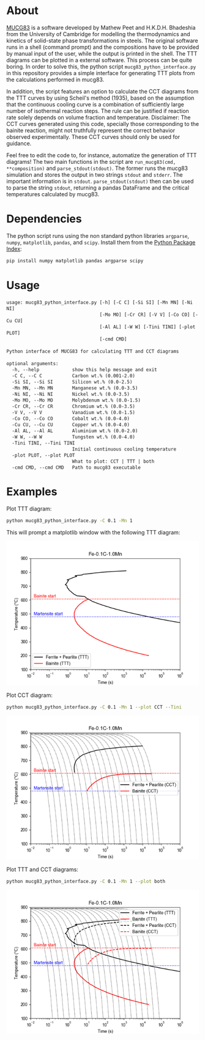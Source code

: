 # About

[MUCG83](https://www.phase-trans.msm.cam.ac.uk/map/steel/programs/mucg83.html) is a software developed by Mathew Peet and H.K.D.H. Bhadeshia from the University of Cambridge for modelling the thermodynamics and kinetics of solid-state phase transformations in steels. The original software runs in a shell (command prompt) and the compositions have to be provided by manual input of the user, while the output is printed in the shell. The TTT diagrams can be plotted in a external software. This process can be quite boring. In order to solve this, the python script `mucg83_python_interface.py` in this repository provides a simple interface for generating TTT plots from the calculations performed in mucg83.

In addition, the script features an option to calculate the CCT diagrams from the TTT curves by using Scheil's method (1935), based on the assumption that the continuous cooling curve is a combination of sufficiently large number of isothermal reaction steps. The rule can be justified if reaction rate solely depends on volume fraction and
temperature. Disclaimer: The CCT curves generated using this code, specially those corresponding to the bainite reaction, might not truthfully represent the correct behavior observed experimentally. These CCT curves should only be used for guidance.

Feel free to edit the code to, for instance, automatize the generation of TTT diagrams! The two main functions in the script are `run_mucg83(cmd, **composition)` and `parse_stdout(stdout)`. The former runs the mucg83 simulation and stores the output in two strings `stdout` and `stderr`. The important information is in `stdout`. `parse_stdout(stdout)` then can be used to parse the string `stdout`, returning a pandas DataFrame and the critical temperatures calculated by mucg83.

# Dependencies

The python script runs using the non standard python libraries `argparse`, `numpy`, `matplotlib`, `pandas`, and `scipy`. Install them from the [Python Package Index](https://pypi.org/):

```bash
pip install numpy matplotlib pandas argparse scipy
```

# Usage

```
usage: mucg83_python_interface.py [-h] [-C C] [-Si SI] [-Mn MN] [-Ni NI]
                                  [-Mo MO] [-Cr CR] [-V V] [-Co CO] [-Cu CU]
                                  [-Al AL] [-W W] [-Tini TINI] [-plot PLOT]
                                  [-cmd CMD]

Python interface of MUCG83 for calculating TTT and CCT diagrams

optional arguments:
  -h, --help            show this help message and exit
  -C C, --C C           Carbon wt.% (0.001-2.0)
  -Si SI, --Si SI       Silicon wt.% (0.0-2.5)
  -Mn MN, --Mn MN       Manganese wt.% (0.0-3.5)
  -Ni NI, --Ni NI       Nickel wt.% (0.0-3.5)
  -Mo MO, --Mo MO       Molybdenum wt.% (0.0-1.5)
  -Cr CR, --Cr CR       Chromium wt.% (0.0-3.5)
  -V V, --V V           Vanadium wt.% (0.0-1.5)
  -Co CO, --Co CO       Cobalt wt.% (0.0-4.0)
  -Cu CU, --Cu CU       Copper wt.% (0.0-4.0)
  -Al AL, --Al AL       Aluminium wt.% (0.0-2.0)
  -W W, --W W           Tungsten wt.% (0.0-4.0)
  -Tini TINI, --Tini TINI
                        Initial continuous cooling temperature
  -plot PLOT, --plot PLOT
                        What to plot: CCT | TTT | both
  -cmd CMD, --cmd CMD   Path to mucg83 executable

```

# Examples

Plot TTT diagram:

```bash
python mucg83_python_interface.py -C 0.1 -Mn 1
```

This will prompt a matplotlib window with the following TTT diagram:

![Fe-0.1%C-1%Mn TTT](img/Fe-01C-1Mn_TTT.png)

Plot CCT diagram:

```bash
python mucg83_python_interface.py -C 0.1 -Mn 1 --plot CCT --Tini 
```

![Fe-0.1%C-1%Mn TTT](img/Fe-01C-1Mn_CCT.png)

Plot TTT and CCT diagrams:

```bash
python mucg83_python_interface.py -C 0.1 -Mn 1 --plot both
```

![Fe-0.1%C-1%Mn TTT](img/Fe-01C-1Mn_both.png)
